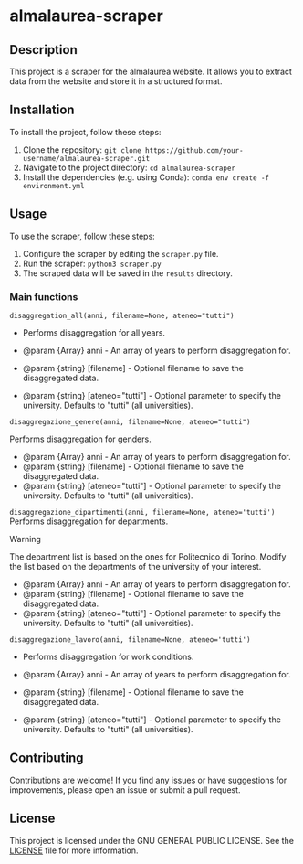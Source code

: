 # almalaurea-scraper

## Description

This project is a scraper for the almalaurea website. It allows you to extract data from the website and store it in a structured format.

## Installation

To install the project, follow these steps:

1. Clone the repository: `git clone https://github.com/your-username/almalaurea-scraper.git`
2. Navigate to the project directory: `cd almalaurea-scraper`
3. Install the dependencies (e.g. using Conda): `conda env create -f environment.yml`

## Usage

To use the scraper, follow these steps:

1. Configure the scraper by editing the `scraper.py` file.
2. Run the scraper: `python3 scraper.py`
3. The scraped data will be saved in the `results` directory.

### Main functions

`disaggregation_all(anni, filename=None, ateneo="tutti")`

 * Performs disaggregation for all years.

 * @param {Array} anni - An array of years to perform disaggregation for.
 * @param {string} [filename] - Optional filename to save the disaggregated data.
 * @param {string} [ateneo="tutti"] - Optional parameter to specify the university. Defaults to "tutti" (all universities).


`disaggregazione_genere(anni, filename=None, ateneo="tutti")`

Performs disaggregation for genders.

 * @param {Array} anni - An array of years to perform disaggregation for.
 * @param {string} [filename] - Optional filename to save the disaggregated data.
 * @param {string} [ateneo="tutti"] - Optional parameter to specify the university. Defaults to "tutti" (all universities).

`disaggregazione_dipartimenti(anni, filename=None, ateneo='tutti')`
Performs disaggregation for departments.

> [!WARNING]
> The department list is based on the ones for Politecnico di Torino. Modify the list based on the departments of the university of your interest.

* @param {Array} anni - An array of years to perform disaggregation for.
* @param {string} [filename] - Optional filename to save the disaggregated data.
* @param {string} [ateneo="tutti"] - Optional parameter to specify the university. Defaults to "tutti" (all universities).


 `disaggregazione_lavoro(anni, filename=None, ateneo='tutti')`

 * Performs disaggregation for work conditions.

 * @param {Array} anni - An array of years to perform disaggregation for.
 * @param {string} [filename] - Optional filename to save the disaggregated data.
 * @param {string} [ateneo="tutti"] - Optional parameter to specify the university. Defaults to "tutti" (all universities).


## Contributing

Contributions are welcome! If you find any issues or have suggestions for improvements, please open an issue or submit a pull request.

## License

This project is licensed under the GNU GENERAL PUBLIC LICENSE. See the [LICENSE](LICENSE) file for more information.